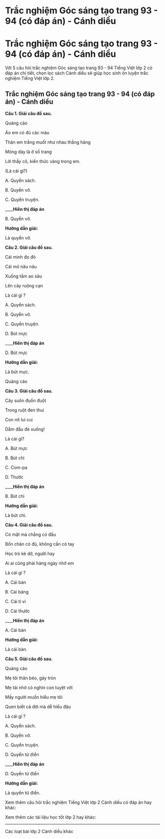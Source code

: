 # Trắc nghiệm Góc sáng tạo trang 93 - 94 (có đáp án) - Cánh diều

# Trắc nghiệm Góc sáng tạo trang 93 - 94 (có đáp án) - Cánh diều

Với 5 câu hỏi trắc nghiệm Góc sáng tạo trang 93 - 94 Tiếng Việt lớp 2 có đáp án chi tiết, chọn lọc sách Cánh diều sẽ giúp học sinh ôn luyện trắc nghiệm Tiếng Việt lớp 2.

## Trắc nghiệm Góc sáng tạo trang 93 - 94 (có đáp án) - Cánh diều

**Câu 1. Giải câu đố sau.**

Quảng cáo

Áo em có đủ các màu

Thân em trắng muốt như nhau thẳng hàng

Mỏng dày là ở số trang

Lời thầy cô, kiến thức vàng trong em.

(Là cái gì?)

A. Quyển sách.

B. Quyển vở.

C. Quyển truyện.

____**Hiển thị đáp án**

B. Quyển vở.

**Hướng dẫn giải:**

Là quyển vở.

**Câu 2. Giải câu đố sau.**

Cái mình đo đỏ

Cái mỏ nâu nâu

Xuống tắm ao sâu

Lên cày ruộng cạn

Là cái gì ?

A. Quyển sách.

B. Quyển vở.

C. Quyển truyện.

D. Bút mực 

____**Hiển thị đáp án**

D. Bút mực 

**Hướng dẫn giải:**

Là bút mực.

Quảng cáo

**Câu 3. Giải câu đố sau.**

Cây suôn đuồn đuột

Trong ruột đen thui

Con nít lui cui

Dẫm đầu đè xuống!

Là cái gì?

A. Bút mực 

B. Bút chì 

C. Com-pa

D. Thước 

____**Hiển thị đáp án**

B. Bút chì 

**Hướng dẫn giải:**

Là bút chì.

**Câu 4. Giải câu đố sau.**

Có mặt mà chẳng có đầu

Bốn chân có đủ, không cần có tay

Học trò kẻ dở, người hay

Ai ai cũng phải hàng ngày nhớ em

Là cái gì ?

A. Cái bàn 

B. Cái bảng 

C. Cái ti vi 

D. Cái thước 

____**Hiển thị đáp án**

A. Cái bàn 

**Hướng dẫn giải:**

Là cái bàn.

**Câu 5. Giải câu đố sau.**

Quảng cáo

Mẹ tôi thân béo, gáy tròn

Mẹ tài nhờ có nghìn con tuyệt vời

Mấy người muốn hiểu mẹ tôi

Quen biết cả đời mà dễ hiểu đâu

Là cái gì ?

A. Quyển sách.

B. Quyển vở.

C. Quyển truyện.

D. Quyển từ điển

____**Hiển thị đáp án**

D. Quyển từ điển

**Hướng dẫn giải:**

Là quyển từ điển.

Xem thêm câu hỏi trắc nghiệm Tiếng Việt lớp 2 Cánh diều có đáp án hay khác:

Xem thêm các tài liệu học tốt lớp 2 hay khác:

* * *

Các loạt bài lớp 2 Cánh diều khác
